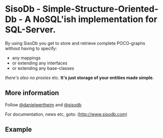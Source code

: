 # SisoDb - Simple-Structure-Oriented-Db - A NoSQL'ish implementation for SQL-Server.

By using SisoDb you get to store and retrieve complete POCO-graphs without having to specify:

* any mappings
* or extending any interfaces 
* or extending any base-classes

_there's also no proxies_ etc. **It's just storage of your entities made simple**.

## More information
Follow [@danielwertheim](http://twitter.com/danielwertheim) and [@sisodb](http://twitter.com/sisodb)

For documentation, news etc, goto: (http://www.sisodb.com)

## Example
[imageref]: http://www.sisodb.com/Content/images/slideshows/frontpage/slide1-sisodb-customer.png "Define model"

[imageref]: http://www.sisodb.com/Content/images/slideshows/frontpage/slide2-sisodb-setupDatabase.png "Create database"

[imageref]: http://www.sisodb.com/Content/images/slideshows/frontpage/slide3-sisodb-insertAndGet.png "Insert"

[imageref]: http://www.sisodb.com/Content/images/slideshows/frontpage/slide4-sisodb-queryWithLambdas.png "Query"

[imageref]: http://www.sisodb.com/Content/images/slideshows/frontpage/slide5-sisodb-sqlTables.png "Tables are created on the fly"

